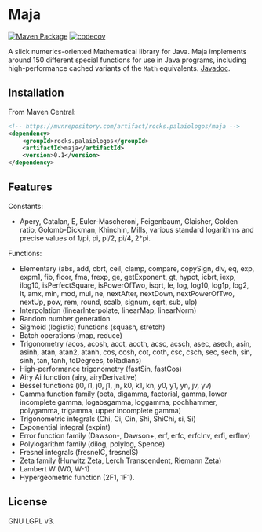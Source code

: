 # Maja

[![Maven Package](https://github.com/kspalaiologos/Maja/actions/workflows/maven.yml/badge.svg)](https://github.com/kspalaiologos/Maja/actions/workflows/maven.yml)
[![codecov](https://codecov.io/gh/kspalaiologos/Maja/branch/trunk/graph/badge.svg?token=3MB6GY2GVV)](https://codecov.io/gh/kspalaiologos/Maja)

A slick numerics-oriented Mathematical library for Java. Maja implements around 150 different special functions for use in Java programs, including high-performance cached variants of the `Math` equivalents. [Javadoc](https://kspalaiologos.github.io/Maja/javadoc/rocks/palaiologos/maja/package-summary.html).

## Installation

From Maven Central:

```xml
<!-- https://mvnrepository.com/artifact/rocks.palaiologos/maja -->
<dependency>
    <groupId>rocks.palaiologos</groupId>
    <artifactId>maja</artifactId>
    <version>0.1</version>
</dependency>
```

## Features

Constants:
- Apery, Catalan, E, Euler-Mascheroni, Feigenbaum, Glaisher, Golden ratio, Golomb-Dickman, Khinchin, Mills, various standard logarithms and precise values of 1/pi, pi, pi/2, pi/4, 2*pi.

Functions:
- Elementary (abs, add, cbrt, ceil, clamp, compare, copySign, div, eq, exp, expm1, fib, floor, fma, frexp, ge, getExponent, gt, hypot, icbrt, iexp, ilog10, isPerfectSquare, isPowerOfTwo, isqrt, le, log, log10, log1p, log2, lt, amx, min, mod, mul, ne, nextAfter, nextDown, nextPowerOfTwo, nextUp, pow, rem, round, scalb, signum, sqrt, sub, ulp)
- Interpolation (linearInterpolate, linearMap, linearNorm)
- Random number generation.
- Sigmoid (logistic) functions (squash, stretch)
- Batch operations (map, reduce)
- Trigonometry (acos, acosh, acot, acoth, acsc, acsch, asec, asech, asin, asinh, atan, atan2, atanh, cos, cosh, cot, coth, csc, csch, sec, sech, sin, sinh, tan, tanh, toDegrees, toRadians)
- High-performance trigonometry (fastSin, fastCos)
- Airy Ai function (airy, airyDerivative)
- Bessel functions (i0, i1, j0, j1, jn, k0, k1, kn, y0, y1, yn, jv, yv)
- Gamma function family (beta, digamma, factorial, gamma, lower incomplete gamma, logabsgamma, loggamma, pochhammer, polygamma, trigamma, upper incomplete gamma)
- Trigonometric integrals (Chi, Ci, Cin, Shi, ShiChi, si, Si)
- Exponential integral (expint)
- Error function family (Dawson-, Dawson+, erf, erfc, erfcInv, erfi, erfInv)
- Polylogarithm family (dilog, polylog, Spence)
- Fresnel integrals (fresnelC, fresnelS)
- Zeta family (Hurwitz Zeta, Lerch Transcendent, Riemann Zeta)
- Lambert W (W0, W-1)
- Hypergeometric function (2F1, 1F1).


## License

GNU LGPL v3.
